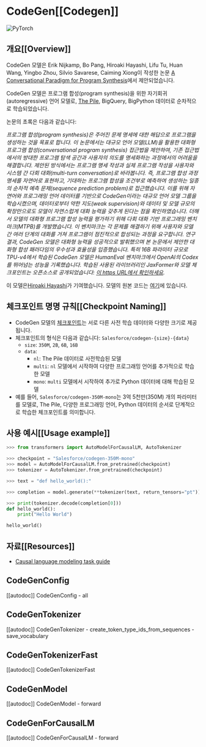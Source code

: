 <!--Copyright 2022 The HuggingFace Team. All rights reserved.

Licensed under the Apache License, Version 2.0 (the "License"); you may not use this file except in compliance with
the License. You may obtain a copy of the License at

http://www.apache.org/licenses/LICENSE-2.0

Unless required by applicable law or agreed to in writing, software distributed under the License is distributed on
an "AS IS" BASIS, WITHOUT WARRANTIES OR CONDITIONS OF ANY KIND, either express or implied. See the License for the
specific language governing permissions and limitations under the License.

⚠️ Note that this file is in Markdown but contain specific syntax for our doc-builder (similar to MDX) that may not be
rendered properly in your Markdown viewer.

-->

# CodeGen[[Codegen]]

<div class="flex flex-wrap space-x-1">
<img alt="PyTorch" src="https://img.shields.io/badge/PyTorch-DE3412?style=flat&logo=pytorch&logoColor=white">
</div>

## 개요[[Overview]]

CodeGen 모델은 Erik Nijkamp, Bo Pang, Hiroaki Hayashi, Lifu Tu, Huan Wang, Yingbo Zhou, Silvio Savarese, Caiming Xiong이 작성한 논문  [A Conversational Paradigm for Program Synthesis](https://arxiv.org/abs/2203.13474)에서 제안되었습니다.

CodeGen 모델은 프로그램 합성(program synthesis)을 위한 자기회귀(autoregressive) 언어 모델로, [The Pile](https://pile.eleuther.ai/), BigQuery, BigPython 데이터로 순차적으로 학습되었습니다.

논문의 초록은 다음과 같습니다:

*프로그램 합성(program synthesis)은 주어진 문제 명세에 대한 해답으로 프로그램을 생성하는 것을 목표로 합니다. 이 논문에서는 대규모 언어 모델(LLM)을 활용한 대화형 프로그램 합성(conversational program synthesis) 접근법을 제안하여, 기존 접근법에서의 방대한 프로그램 탐색 공간과 사용자의 의도를 명세화하는 과정에서의 어려움을 해결합니다. 제안된 방식에서는 프로그램 명세 작성과 실제 프로그램 작성을 사용자와 시스템 간 다회 대화(multi-turn conversation)로 바라봅니다. 즉, 프로그램 합성 과정 명세를 자연어로 표현하고, 기대하는 프로그램 합성을 조건부로 예측하여 생성하는 일종의 순차적 예측 문제(sequence prediction problem)로 접근했습니다. 이를 위해 자연어와 프로그래밍 언어 데이터를 기반으로 CodeGen이라는 대규모 언어 모델 그룹을 학습시켰으며, 데이터로부터 약한 지도(weak supervision)와 데이터 및 모델 규모의 확장만으로도 모델이 자연스럽게 대화 능력을 갖추게 된다는 점을 확인하였습니다. 더해서 모델의 대화형 프로그램 합성 능력을 평가하기 위해 다회 대화 기반 프로그래밍 벤치마크(MTPB)를 개발했습니다. 이 벤치마크는 각 문제를 해결하기 위해 사용자와 모델 간 여러 단계의 대화를 거쳐 프로그램이 점진적으로 합성되는 과정을 요구합니다. 연구 결과, CodeGen 모델은 대화형 능력을 성공적으로 발휘했으며 본 논문에서 제안한 대화형 합성 패러다임의 우수성과 효율성을 입증했습니다. 특히 16B 파라미터 규모로 TPU-v4에서 학습된 CodeGen 모델은 HumanEval 벤치마크에서 OpenAI의 Codex를 뛰어넘는 성능을 기록했습니다. 학습된 사용된 라이브러리인 JaxFormer와 모델 체크포인트는 오픈소스로 공개되었습니다: [이 https URL에서 확인하세요](https://github.com/salesforce/codegen).*

이 모델은[Hiroaki Hayashi](https://huggingface.co/rooa)가 기여했습니다.
모델의 원본 코드는 [여기](https://github.com/salesforce/codegen)에 있습니다.

## 체크포인트 명명 규칙[[Checkpoint Naming]]

* CodeGen 모델의 [체크포인트](https://huggingface.co/models?other=codegen)는 서로 다른 사전 학습 데이터와 다양한 크기로 제공됩니다.
* 체크포인트의 형식은 다음과 같습니다: `Salesforce/codegen-{size}-{data}`
  * `size`: `350M`, `2B`, `6B`, `16B`
  * `data`: 
    * `nl`: The Pile 데이터로 사전학습된 모델
    * `multi`: `nl` 모델에서 시작하여 다양한 프로그래밍 언어를 추가적으로 학습한 모델
    * `mono`: `multi` 모델에서 시작하여 추가로 Python 데이터에 대해 학습된 모델
* 예를 들어, `Salesforce/codegen-350M-mono`는 3억 5천만(350M) 개의 파라미터를 모델로, The Pile, 다양한 프로그래밍 언어, Python 데이터의 순서로 단계적으로 학습한 체크포인트를 의미합니다.

## 사용 예시[[Usage example]]

```python
>>> from transformers import AutoModelForCausalLM, AutoTokenizer

>>> checkpoint = "Salesforce/codegen-350M-mono"
>>> model = AutoModelForCausalLM.from_pretrained(checkpoint)
>>> tokenizer = AutoTokenizer.from_pretrained(checkpoint)

>>> text = "def hello_world():"

>>> completion = model.generate(**tokenizer(text, return_tensors="pt"))

>>> print(tokenizer.decode(completion[0]))
def hello_world():
    print("Hello World")

hello_world()
```

## 자료[[Resources]]

- [Causal language modeling task guide](../tasks/language_modeling)

## CodeGenConfig

[[autodoc]] CodeGenConfig
    - all

## CodeGenTokenizer

[[autodoc]] CodeGenTokenizer
    - create_token_type_ids_from_sequences
    - save_vocabulary

## CodeGenTokenizerFast

[[autodoc]] CodeGenTokenizerFast

## CodeGenModel

[[autodoc]] CodeGenModel
    - forward

## CodeGenForCausalLM

[[autodoc]] CodeGenForCausalLM
    - forward
